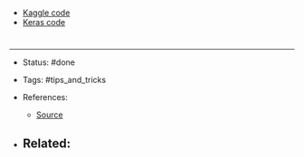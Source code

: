 # 
- [Kaggle code](https://www.kaggle.com/code/ayuraj/images-to-tfrecord)
- [Keras code](https://keras.io/examples/keras_recipes/creating_tfrecords/)



# 

---
- Status: #done 

- Tags: #tips_and_tricks 

- References:
	- [Source](https://twitter.com/ayushthakur0/status/1507230281660796928)

- Related:
	- 
